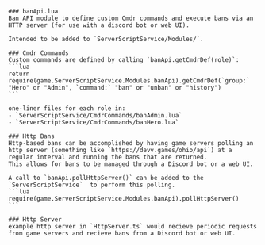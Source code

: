     ### banApi.lua
    Ban API module to define custom Cmdr commands and execute bans via an HTTP server (for use with a discord bot or web UI).

    Intended to be added to `ServerScriptService/Modules/`.

    ### Cmdr Commands
    Custom commands are defined by calling `banApi.getCmdrDef(role)`:
    ```lua
    return require(game.ServerScriptService.Modules.banApi).getCmdrDef(`group:` "Hero" or "Admin", `command:` "ban" or "unban" or "history") 
    ```

    one-liner files for each role in:
    - `ServerScriptService/CmdrCommands/banAdmin.lua`
    - `ServerScriptService/CmdrCommands/banHero.lua`

    ### Http Bans
    Http-based bans can be accomplished by having game servers polling an http server (something like `https://devv.games/ohio/api`) at a regular interval and running the bans that are returned.
    This allows for bans to be managed through a Discord bot or a web UI.

    A call to `banApi.pollHttpServer()` can be added to the `ServerScriptService`  to perform this polling.
    ```lua
    require(game.ServerScriptService.Modules.banApi).pollHttpServer()
    ```

    ### Http Server
    example http server in `HttpServer.ts` would recieve periodic requests from game servers and recieve bans from a Discord bot or web UI.
